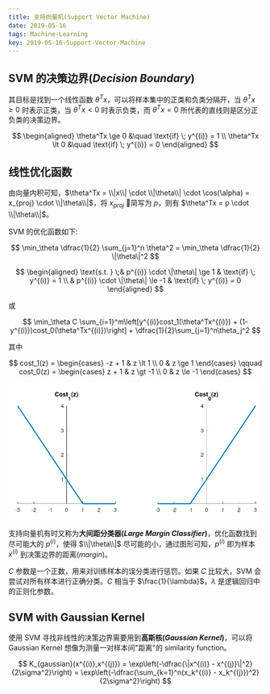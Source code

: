 ```yaml
---
title: 支持向量机(Support Vector Machine)
date: 2019-05-16
tags: Machine-Learning
key: 2019-05-16-Support-Vector-Machine
---
```


## SVM 的决策边界(_Decision Boundary_)

其目标是找到一个线性函数 $\theta^Tx$，可以将样本集中的正类和负类分隔开，当 $\theta^Tx \ge 0$ 时表示正类，当 $\theta^Tx \lt 0$ 时表示负类，而 $\theta^Tx = 0$ 所代表的直线则是区分正负类的决策边界。

$$
\begin{aligned}
    \theta^Tx \ge 0 &\quad \text{if} \; y^{(i)} = 1 \\
    \theta^Tx \lt 0 &\quad \text{if} \; y^{(i)} = 0
\end{aligned}
$$

## 线性优化函数

由向量内积可知，$\theta^Tx = \\|x\\| \cdot \\|\theta\\| \cdot \cos(\alpha) = x_{proj} \cdot \\|\theta\\|$，将 $x_{proj}$ 简写为 $p$，则有 $\theta^Tx = p \cdot \\|\theta\\|$。

SVM 的优化函数如下:

$$
\min_\theta \dfrac{1}{2} \sum_{j=1}^n \theta^2 = \min_\theta \dfrac{1}{2} \|\theta\|^2
$$

$$
\begin{aligned}
    \text{s.t. } \;& p^{(i)} \cdot \|\theta\| \ge 1 & \text{if} \; y^{(i)} = 1 \\
    & p^{(i)} \cdot \|\theta\| \le -1 & \text{if} \; y^{(i)} = 0
\end{aligned}
$$

或

$$
\min_\theta C \sum_{i=1}^m\left[y^{(i)}cost_1(\theta^Tx^{(i)}) + (1-y^{(i)})cost_0(\theta^Tx^{(i)})\right] + \dfrac{1}{2}\sum_{j=1}^n\theta_j^2
$$

其中

$$
cost_1(z) =
\begin{cases}
    -z + 1 & z \lt 1 \\
    0 & z \ge 1
\end{cases} \qquad
cost_0(z) =
\begin{cases}
    z + 1 & z \gt -1 \\
    0 & z \le -1
\end{cases}
$$

![SVM Cost Function](/assets/images/machine-learning/svm_cost_function.png)

支持向量机有时又称为**大间距分类器(_Large Margin Classifier_)**，优化函数找到尽可能大的 $p^{(i)}$，使得 $\\|\theta\\|$ 尽可能的小，通过图形可知，$p^{(i)}$ 即为样本 $x^{(i)}$ 到决策边界的距离(_margin_)。

$C$ 参数是一个正数，用来对训练样本的误分类进行惩罚。如果 $C$ 比较大，SVM 会尝试对所有样本进行正确分类。$C$ 相当于 $\frac{1}{\lambda}$，$\lambda$ 是逻辑回归中的正则化参数。

## SVM with Gaussian Kernel

使用 SVM 寻找非线性的决策边界需要用到**高斯核(_Gaussian Kernel_)**，可以将 Gaussian Kernel 想像为测量一对样本间"距离"的 similarity function。

$$
K_{gaussian}(x^{(i)},x^{(j)}) = \exp\left(-\dfrac{\|x^{(i)} - x^{(j)}\|^2}{2\sigma^2}\right) = \exp\left(-\dfrac{\sum_{k=1}^n(x_k^{(i)} - x_k^{(j)})^2}{2\sigma^2}\right)
$$